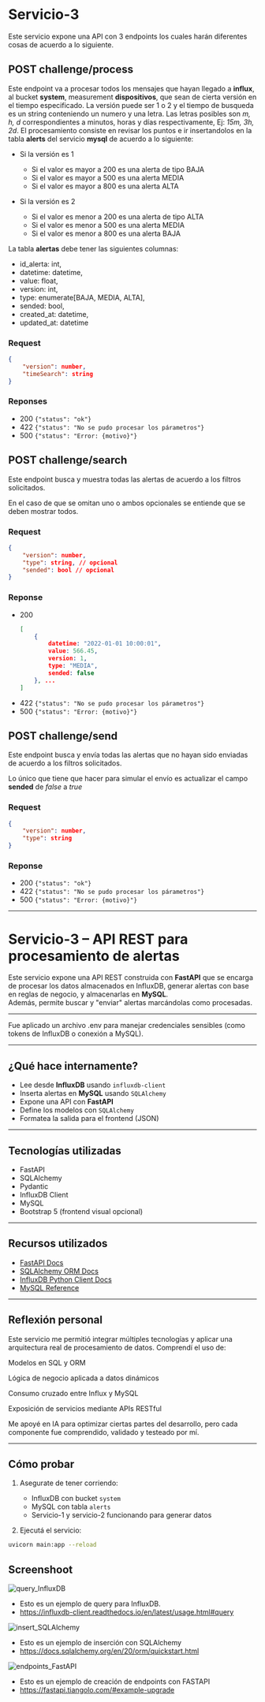 # Servicio-3

Este servicio expone una API con 3 endpoints los cuales harán diferentes
cosas de acuerdo a lo siguiente.

## POST challenge/process

Este endpoint va a procesar todos los mensajes que hayan llegado a **influx**, al bucket **system**, measurement **dispositivos**, que sean de cierta versión en el tiempo especificado. La versión puede ser 1 o 2 y el tiempo de busqueda es un string conteniendo un numero y una letra. Las letras posibles son *m, h, d* correspondientes a minutos, horas y días respectivamente, Ej: *15m, 3h, 2d*.
El procesamiento consiste en revisar los puntos e ir insertandolos en la tabla **alerts** del servicio **mysql** de acuerdo a lo siguiente:

- Si la versión es 1

  - Si el valor es mayor a 200 es una alerta de tipo BAJA
  - Si el valor es mayor a 500 es una alerta MEDIA
  - Si el valor es mayor a 800 es una alerta ALTA

- Si la versión es 2

  - Si el valor es menor a 200 es una alerta de tipo ALTA
  - Si el valor es menor a 500 es una alerta MEDIA
  - Si el valor es menor a 800 es una alerta BAJA

La tabla **alertas** debe tener las siguientes columnas:

- id_alerta: int,
- datetime: datetime,
- value: float,
- version: int,
- type: enumerate[BAJA, MEDIA, ALTA],
- sended: bool,
- created_at: datetime,
- updated_at: datetime

### Request

```json
{
    "version": number,
    "timeSearch": string
}
```

### Reponses

- 200 `{"status": "ok"}`
- 422 `{"status": "No se pudo procesar los párametros"}`
- 500 `{"status": "Error: {motivo}"}`

## POST challenge/search

Este endpoint busca y muestra todas las alertas de acuerdo a los filtros
solicitados.

En el caso de que se omitan uno o ambos opcionales se entiende que se deben mostrar todos.

### Request

```json
{
    "version": number,
    "type": string, // opcional
    "sended": bool // opcional
}
```

### Reponse

- 200
    ```json
    [
        {
            datetime: "2022-01-01 10:00:01",
            value: 566.45,
            version: 1,
            type: "MEDIA",
            sended: false
        }, ...
    ]
    ```
- 422 `{"status": "No se pudo procesar los párametros"}`
- 500 `{"status": "Error: {motivo}"}`

## POST challenge/send

Este endpoint busca y envía todas las alertas que no hayan sido
enviadas de acuerdo a los filtros solicitados.

Lo único que tiene que hacer para simular el envío es actualizar el campo **sended** de *false* a *true*

### Request

```json
{
    "version": number,
    "type": string
}
```

### Reponse

- 200 `{"status": "ok"}`
- 422 `{"status": "No se pudo procesar los párametros"}`
- 500 `{"status": "Error: {motivo}"}`

-----------------------------------------------------------------------------------------------------------------------------------------------------------------------------------

# Servicio-3 – API REST para procesamiento de alertas

Este servicio expone una API REST construida con **FastAPI** que se encarga de procesar los datos almacenados en InfluxDB, generar alertas con base en reglas de negocio, y almacenarlas en **MySQL**.  
Además, permite buscar y "enviar" alertas marcándolas como procesadas.

---

Fue aplicado un archivo .env para manejar credenciales sensibles (como tokens de InfluxDB o conexión a MySQL). 

---

## ¿Qué hace internamente?

- Lee desde **InfluxDB** usando `influxdb-client`
- Inserta alertas en **MySQL** usando `SQLAlchemy`
- Expone una API con **FastAPI**
- Define los modelos con `SQLAlchemy`
- Formatea la salida para el frontend (JSON)

---

## Tecnologías utilizadas

- FastAPI
- SQLAlchemy
- Pydantic
- InfluxDB Client
- MySQL
- Bootstrap 5 (frontend visual opcional)

---

## Recursos utilizados

- [FastAPI Docs](https://fastapi.tiangolo.com/)
- [SQLAlchemy ORM Docs](https://docs.sqlalchemy.org/en/20/orm/)
- [InfluxDB Python Client Docs](https://influxdb-client.readthedocs.io/)
- [MySQL Reference](https://dev.mysql.com/doc/)


---

## Reflexión personal
Este servicio me permitió integrar múltiples tecnologías y aplicar una arquitectura real de procesamiento de datos.
Comprendí el uso de:

Modelos en SQL y ORM

Lógica de negocio aplicada a datos dinámicos

Consumo cruzado entre Influx y MySQL

Exposición de servicios mediante APIs RESTful

Me apoyé en IA para optimizar ciertas partes del desarrollo, pero cada componente fue comprendido, validado y testeado por mí.

---

## Cómo probar

1. Asegurate de tener corriendo:
   - InfluxDB con bucket `system`
   - MySQL con tabla `alerts`
   - Servicio-1 y servicio-2 funcionando para generar datos

2. Ejecutá el servicio:

```bash
uvicorn main:app --reload
```

## Screenshoot
![query_InfluxDB](images/image.png)

- Esto es un ejemplo de query para InfluxDB.
- https://influxdb-client.readthedocs.io/en/latest/usage.html#query

![insert_SQLAlchemy](images/image-1.png)

- Esto es un ejemplo de inserción con SQLAlchemy
- https://docs.sqlalchemy.org/en/20/orm/quickstart.html

![endpoints_FastAPI](images/image3.png)

- Esto es un ejemplo de creación de endpoints con FASTAPI
- https://fastapi.tiangolo.com/#example-upgrade

